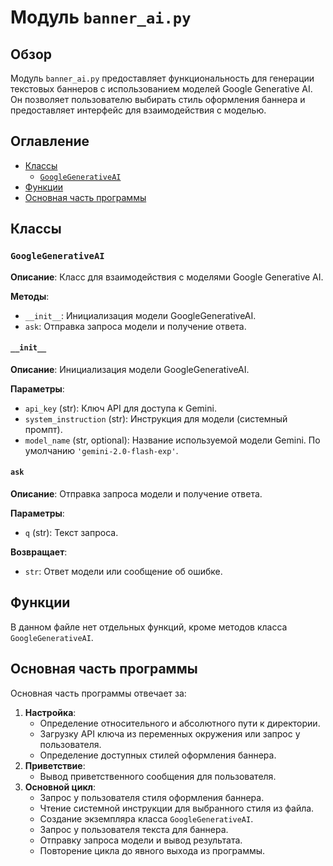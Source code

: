 # Модуль `banner_ai.py`

## Обзор

Модуль `banner_ai.py` предоставляет функциональность для генерации текстовых баннеров с использованием моделей Google Generative AI. Он позволяет пользователю выбирать стиль оформления баннера и предоставляет интерфейс для взаимодействия с моделью.

## Оглавление

- [Классы](#классы)
  - [`GoogleGenerativeAI`](#googlegenerativeai)
- [Функции](#функции)
- [Основная часть программы](#основная-часть-программы)

## Классы

### `GoogleGenerativeAI`

**Описание**: Класс для взаимодействия с моделями Google Generative AI.

**Методы**:

- `__init__`: Инициализация модели GoogleGenerativeAI.
- `ask`: Отправка запроса модели и получение ответа.

#### `__init__`

**Описание**: Инициализация модели GoogleGenerativeAI.

**Параметры**:
- `api_key` (str): Ключ API для доступа к Gemini.
- `system_instruction` (str): Инструкция для модели (системный промпт).
- `model_name` (str, optional): Название используемой модели Gemini. По умолчанию `'gemini-2.0-flash-exp'`.

#### `ask`

**Описание**: Отправка запроса модели и получение ответа.

**Параметры**:
- `q` (str): Текст запроса.

**Возвращает**:
- `str`: Ответ модели или сообщение об ошибке.

## Функции

В данном файле нет отдельных функций, кроме методов класса `GoogleGenerativeAI`.

## Основная часть программы

Основная часть программы отвечает за:

1. **Настройка**:
   - Определение относительного и абсолютного пути к директории.
   - Загрузку API ключа из переменных окружения или запрос у пользователя.
   - Определение доступных стилей оформления баннера.
2. **Приветствие**:
   - Вывод приветственного сообщения для пользователя.
3. **Основной цикл**:
   - Запрос у пользователя стиля оформления баннера.
   - Чтение системной инструкции для выбранного стиля из файла.
   - Создание экземпляра класса `GoogleGenerativeAI`.
   - Запрос у пользователя текста для баннера.
   - Отправку запроса модели и вывод результата.
   - Повторение цикла до явного выхода из программы.
